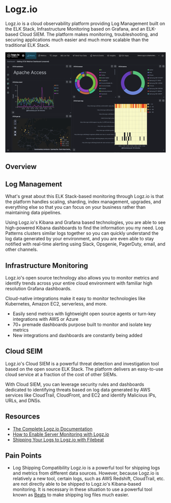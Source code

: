 # Logz.io

Logz.io is a cloud observability platform providing Log Management built on the ELK Stack, Infrastructure Monitoring based on Grafana, and an ELK-based Cloud SIEM. The platform makes monitoring, troubleshooting, and securing applications much easier and much more scalable than the traditional ELK Stack.

![Image of Dashboard](assets/logz-dashboard.png)

## Overview

## Log Management

What's great about this ELK Stack-based monitoring through Logz.io is that the platform handles scaling, sharding, index management, upgrades, and everything else so that you can focus on your business rather than maintaining data pipelines.

Using Logz.io's Kibana and Grafana based technologies, you are able to see high-powered Kibana dashboards to find the information you my need. Log Patterns clusters similar logs together so you can quickly understand the log data generated by your environment, and you are even able to stay notified with real-time alerting using Slack, Opsgenie, PagerDuty, email, and other channels.

## Infrastructure Monitoring

Logz.io's open source technology also allows you to monitor metrics and identify trends across your entire cloud environment with familiar high resolution Grafana dashboards.

Cloud-native integrations make it easy to monitor technologies like Kubernetes, Amazon EC2, serverless, and more.
- Easily send metrics with lightweight open source agents or turn-key integrations with AWS or Azure
- 70+ premade dashboards purpose built to monitor and isolate key metrics
- New integrations and dashboards are constantly being added

## Cloud SEIM

Logz.io's Cloud SIEM is a powerful threat detection and investigation tool based on the open source ELK Stack. The platform delivers an easy-to-use cloud service at a fraction of the cost of other SIEMs.

With Cloud SIEM, you can leverage security rules and dashboards dedicated to identifying threats based on log data generated by AWS services like CloudTrail, CloudFront, and EC2 and identify Malicious IPs, URLs, and DNSs.

## Resources

- [The Complete Logz.io Documentation](https://docs.logz.io/)
- [How to Enable Server Monitoring with Logz.io](https://logz.io/blog/server-monitoring/)
- [Shipping Your Logs to Logz.io with Filebeat](https://logz.io/blog/shipping-logs-filebeat/)

## Pain Points

- Log Shipping Compatibility
Logz.io is a powerful tool for shipping logs and metrics from different data sources. However, because Logz.io is relatively a new tool, certain logs, such as AWS Redshift, CloudTrail, etc. are not directly able to be shipped to Logz.io's Kibana-based monitoring. It is necessary in these situation to use a powerful tool known as [Beats](https://logz.io/tag/beats/) to make shipping log files much easier.